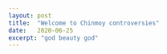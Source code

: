 ```yaml
---
layout: post
title:  "Welcome to Chinmoy controversies"
date:   2020-06-25
excerpt: "god beauty god"
---
```

